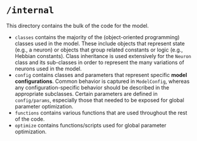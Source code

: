 # `/internal`
This directory contains the bulk of the code for the model.
* `classes` contains the majority of the (object-oriented programming) classes used in the model. These include objects that represent state (e.g., a neuron) or objects that group related constants or logic (e.g., Hebbian constants). Class inheritance is used extensively for the `Neuron` class and its sub-classes in order to represent the many variations of neurons used in the model.
* `config` contains classes and parameters that represent specific **model configurations**. Common behavior is captured in `ModelConfig`, whereas any configuration-specific behavior should be described in the appropriate subclasses. Certain parameters are defined in `config/params`, especially those that needed to be exposed for global parameter optimization.
* `functions` contains various functions that are used throughout the rest of the code.
* `optimize` contains functions/scripts used for global parameter optimization.